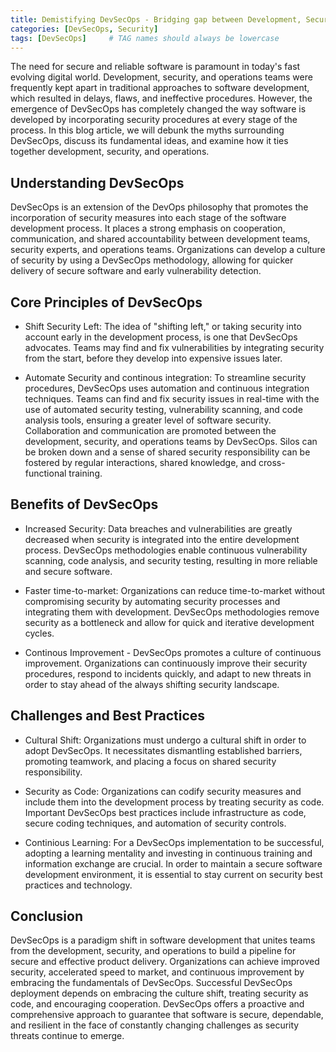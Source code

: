 ```yaml
---
title: Demistifying DevSecOps - Bridging gap between Development, Security and Operations
categories: [DevSecOps, Security]
tags: [DevSecOps]     # TAG names should always be lowercase
---
```



The need for secure and reliable software is paramount in today's fast evolving digital world. Development, security, and operations teams were frequently kept apart in traditional approaches to software development, which resulted in delays, flaws, and ineffective procedures. However, the emergence of DevSecOps has completely changed the way software is developed by incorporating security procedures at every stage of the process. In this blog article, we will debunk the myths surrounding DevSecOps, discuss its fundamental ideas, and examine how it ties together development, security, and operations.

## Understanding DevSecOps

DevSecOps is an extension of the DevOps philosophy that promotes the incorporation of security measures into each stage of the software development process. It places a strong emphasis on cooperation, communication, and shared accountability between development teams, security experts, and operations teams. Organizations can develop a culture of security by using a DevSecOps methodology, allowing for quicker delivery of secure software and early vulnerability detection.

## Core Principles of DevSecOps

- Shift Security Left: The idea of "shifting left," or taking security into account early in the development process, is one that DevSecOps advocates. Teams may find and fix vulnerabilities by integrating security from the start, before they develop into expensive issues later.

- Automate Security and continous integration: To streamline security procedures, DevSecOps uses automation and continuous integration techniques. Teams can find and fix security issues in real-time with the use of automated security testing, vulnerability scanning, and code analysis tools, ensuring a greater level of software security.
Collaboration and communication are promoted between the development, security, and operations teams by DevSecOps. Silos can be broken down and a sense of shared security responsibility can be fostered by regular interactions, shared knowledge, and cross-functional training.

## Benefits of DevSecOps

- Increased Security: Data breaches and vulnerabilities are greatly decreased when security is integrated into the entire development process. DevSecOps methodologies enable continuous vulnerability scanning, code analysis, and security testing, resulting in more reliable and secure software.

- Faster time-to-market: Organizations can reduce time-to-market without compromising security by automating security processes and integrating them with development. DevSecOps methodologies remove security as a bottleneck and allow for quick and iterative development cycles.

- Continous Improvement - DevSecOps promotes a culture of continuous improvement. Organizations can continuously improve their security procedures, respond to incidents quickly, and adapt to new threats in order to stay ahead of the always shifting security landscape.

## Challenges and Best Practices

- Cultural Shift: Organizations must undergo a cultural shift in order to adopt DevSecOps. It necessitates dismantling established barriers, promoting teamwork, and placing a focus on shared security responsibility.

- Security as Code: Organizations can codify security measures and include them into the development process by treating security as code. Important DevSecOps best practices include infrastructure as code, secure coding techniques, and automation of security controls.

- Continious Learning: For a DevSecOps implementation to be successful, adopting a learning mentality and investing in continuous training and information exchange are crucial. In order to maintain a secure software development environment, it is essential to stay current on security best practices and technology.

## Conclusion

DevSecOps is a paradigm shift in software development that unites teams from the development, security, and operations to build a pipeline for secure and effective product delivery. Organizations can achieve improved security, accelerated speed to market, and continuous improvement by embracing the fundamentals of DevSecOps. Successful DevSecOps deployment depends on embracing the culture shift, treating security as code, and encouraging cooperation. DevSecOps offers a proactive and comprehensive approach to guarantee that software is secure, dependable, and resilient in the face of constantly changing challenges as security threats continue to emerge.